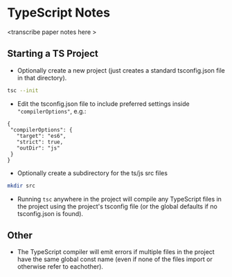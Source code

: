 TypeScript Notes
================

\<transcribe paper notes here \>

Starting a TS Project
---------------------

- Optionally create a new project (just creates a standard tsconfig.json file in that directory).

```Bash
tsc --init
```

- Edit the tsconfig.json file to include preferred settings inside `"compilerOptions"`, e.g.:

```jsonc
{
 "compilerOptions": {
   "target": "es6",
   "strict": true,
   "outDir": "js"
 }
}
```

- Optionally create a subdirectory for the ts/js src files

```Bash
mkdir src
```

- Running `tsc` anywhere in the project will compile any TypeScript files in the project using the project's tsconfig file 
  (or the global defaults if no tsconfig.json is found).


Other
-----

- The TypeScript compiler will emit errors if multiple files in the project have the same global const name (even if none of 
  the files import or otherwise refer to eachother).
